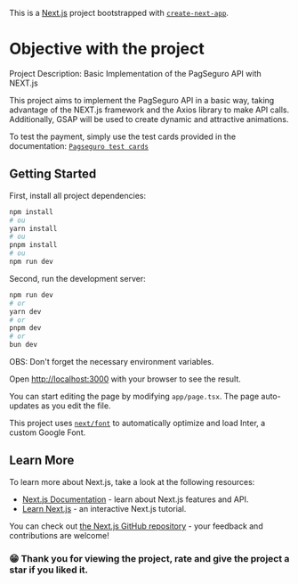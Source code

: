 This is a [Next.js](https://nextjs.org/) project bootstrapped with [`create-next-app`](https://github.com/vercel/next.js/tree/canary/packages/create-next-app).

# Objective with the project

Project Description: Basic Implementation of the PagSeguro API with NEXT.js

This project aims to implement the PagSeguro API in a basic way, taking advantage of the NEXT.js framework and the Axios library to make API calls. Additionally, GSAP will be used to create dynamic and attractive animations.

To test the payment, simply use the test cards provided in the documentation: [`Pagseguro test cards`](https://dev.pagbank.uol.com.br/docs/cartoes-de-teste)

## Getting Started

First, install all project dependencies:

```bash
npm install
# ou
yarn install
# ou
pnpm install
# ou
npm run dev
```

Second, run the development server:

```bash
npm run dev
# or
yarn dev
# or
pnpm dev
# or
bun dev
```

OBS: Don't forget the necessary environment variables.

Open [http://localhost:3000](http://localhost:3000) with your browser to see the result.

You can start editing the page by modifying `app/page.tsx`. The page auto-updates as you edit the file.

This project uses [`next/font`](https://nextjs.org/docs/basic-features/font-optimization) to automatically optimize and load Inter, a custom Google Font.

## Learn More

To learn more about Next.js, take a look at the following resources:

- [Next.js Documentation](https://nextjs.org/docs) - learn about Next.js features and API.
- [Learn Next.js](https://nextjs.org/learn) - an interactive Next.js tutorial.

You can check out [the Next.js GitHub repository](https://github.com/vercel/next.js/) - your feedback and contributions are welcome!

### 😁 Thank you for viewing the project, rate and give the project a star if you liked it.
